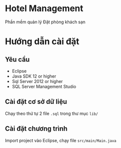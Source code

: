 # Hotel Management
Phần mềm quản lý Đặt phòng khách sạn

# Hướng dẫn cài đặt
## Yêu cầu
- Eclipse
- Java SDK 12 or higher
- Sql Server 2012 or higher
- SQL Server Management Studio

## Cài đặt cơ sở dữ liệu
Chạy theo thứ tự 2 file `.sql` trong thư mục `lib/`

## Cài đặt chương trình
Import project vào Eclipse, chạy file `src/main/Main.java`